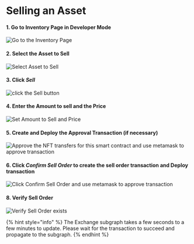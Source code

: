 # Selling an Asset

#### 1. Go to Inventory Page in Developer Mode

![Go to the Inventory Page](<../../.gitbook/assets/image (3) (1).png>)

#### 2. Select the Asset to Sell

![Select Asset to Sell](<../../.gitbook/assets/image (15).png>)

#### 3. Click _Sell_

![click the Sell button](../../.gitbook/assets/image.png)

#### 4. Enter the Amount to sell and the Price

![Set Amount to Sell and Price](<../../.gitbook/assets/image (6) (1).png>)

#### 5. Create and Deploy the Approval Transaction (if necessary)

![Approve the NFT transfers for this smart contract and use metamask to approve transaction](<../../.gitbook/assets/image (20).png>)

#### 6. Click _Confirm Sell Order_ to create the sell order transaction and Deploy transaction

![Click Confirm Sell Order and use metamask to approve transaction](<../../.gitbook/assets/image (13) (1).png>)

#### 8. Verify Sell Order&#x20;

![Verify Sell Order exists](<../../.gitbook/assets/image (7) (1).png>)

{% hint style="info" %}
The Exchange subgraph takes a few seconds to a few minutes to update. Please wait for the transaction to succeed and propagate to the subgraph.
{% endhint %}

